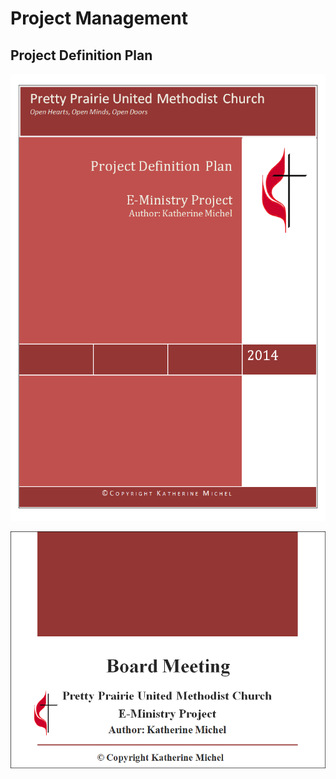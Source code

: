 # Project Management

## Project Definition Plan

![](project-management/project-definition-plan-cover.png)

![](project-management/board-meeting-slide-deck-cover.png)

